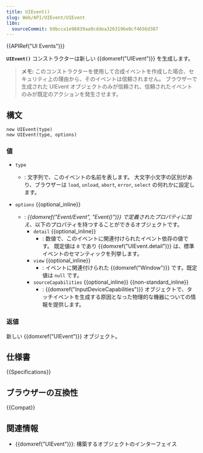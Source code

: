 ```yaml
---
title: UIEvent()
slug: Web/API/UIEvent/UIEvent
l10n:
  sourceCommit: b9bcca1e96839aa9cddea3263196e0cf4656d387
---
```


{{APIRef("UI Events")}}

**`UIEvent()`** コンストラクターは新しい {{domxref("UIEvent")}} を生成します。

> **メモ:** このコンストラクターを使用して合成イベントを作成した場合、セキュリティ上の理由から、そのイベントは信頼されません。
> ブラウザーで生成された UIEvent オブジェクトのみが信頼され、信頼されたイベントのみが既定のアクションを発生させます。

## 構文

```js-nolint
new UIEvent(type)
new UIEvent(type, options)
```

### 値

- `type`
  - : 文字列で、このイベントの名前を表します。
    大文字小文字の区別があり、ブラウザーは `load`, `unload`, `abort`, `error`, `select` の何れかに設定します。
- `options` {{optional_inline}}

  - : _{{domxref("Event/Event", "Event()")}} で定義されたプロパティに加え_、以下のプロパティを持つすることができるオブジェクトです。
    - `detail` {{optional_inline}}
      - : 数値で、このイベントに関連付けられたイベント依存の値です。
        既定値は `0` であり {{domxref("UIEvent.detail")}} は、標準イベントのセマンティックを列挙します。
    - `view` {{optional_inline}}
      - : イベントに関連付けられた {{domxref("Window")}} です。既定値は `null` です。
    - `sourceCapabilities` {{optional_inline}} {{non-standard_inline}}
      - : {{domxref("InputDeviceCapabilities")}} オブジェクトで、タッチイベントを生成する原因となった物理的な機器についての情報を提供します。

### 返値

新しい {{domxref("UIEvent")}} オブジェクト。

## 仕様書

{{Specifications}}

## ブラウザーの互換性

{{Compat}}

## 関連情報

- {{domxref("UIEvent")}}: 構築するオブジェクトのインターフェイス
